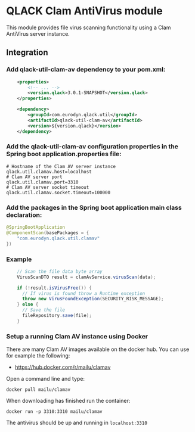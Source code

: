 # QLACK Clam AntiVirus module

This module provides file virus scanning functionality using a Clam AntiVirus server instance.

## Integration

### Add qlack-util-clam-av dependency to your pom.xml:

```xml
    <properties>
        <!-- ... -->
        <version.qlack>3.0.1-SNAPSHOT</version.qlack>
    </properties>

    <dependency>
        <groupId>com.eurodyn.qlack.util</groupId>
        <artifactId>qlack-util-clam-av</artifactId>
        <version>${version.qlack}</version>
    </dependency>
```

### Add the qlack-util-clam-av configuration properties in the Spring boot application.properties file:
```properties
# Hostname of the Clam AV server instance
qlack.util.clamav.host=localhost
# Clam AV server port
qlack.util.clamav.port=3310
# Clam AV server socket timeout
qlack.util.clamav.socket.timeout=100000
```

### Add the packages in the Spring boot application main class declaration:

```java
@SpringBootApplication
@ComponentScan(basePackages = {
    "com.eurodyn.qlack.util.clamav"
})
```

### Example
```java
    // Scan the file data byte array
    VirusScanDTO result = clamAvService.virusScan(data);

    if (!result.isVirusFree()) {
      // If virus is found throw a Runtime exception
      throw new VirusFoundException(SECURITY_RISK_MESSAGE);
    } else {
      // Save the file
      fileRepository.save(file);
    }
```

### Setup a running Clam AV instance using Docker

There are many Clam AV images available on the docker hub. You can use for example the following:

* https://hub.docker.com/r/mailu/clamav

Open a command line and type:

```docker pull mailu/clamav```

When downloading has finished run the container:

```docker run -p 3310:3310 mailu/clamav```

The antivirus should be up and running in `localhost:3310`
